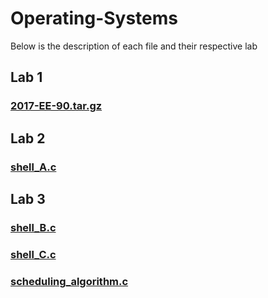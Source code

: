 # Operating-Systems

Below is the description of each file and their respective lab

## Lab 1
  ###   [2017-EE-90.tar.gz](./2017-EE-80.tar.gz)

## Lab 2
  ###   [shell_A.c](./shell_A.c)

## Lab 3
  ###   [shell_B.c](./shell_B.c)
  ###   [shell_C.c](./shell_C.c)
  ###   [scheduling_algorithm.c](./scheduling_algorithm.c)
